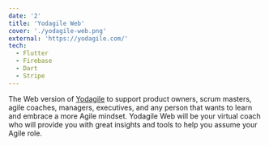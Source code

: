 ```yaml
---
date: '2'
title: 'Yodagile Web'
cover: './yodagile-web.png'
external: 'https://yodagile.com/'
tech:
  - Flutter
  - Firebase
  - Dart
  - Stripe
---
```


The Web version of [Yodagile](https://yodagile.com/) to support product owners,
scrum masters, agile coaches, managers, executives, and any person that
wants to learn and embrace a more Agile mindset. Yodagile Web will be your virtual coach who will provide you with great insights and tools to help you assume your Agile role.
